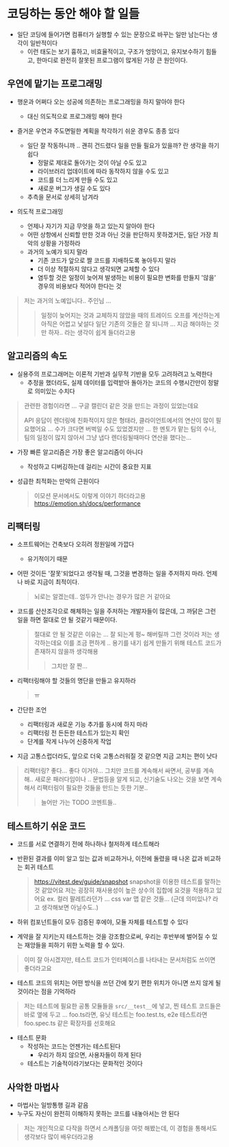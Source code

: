 # 코딩하는 동안 해야 할 일들

- 일단 코딩에 들어가면 컴퓨터가 실행할 수 있는 문장으로 바꾸는 일만 남는다는 생각이 일반적이다
  - 이런 태도는 보기 흉하고, 비효율적이고, 구조가 엉망이고, 유지보수하기 힘들고, 한마디로 완전히 잘못된 프로그램이 많게된 가장 큰 원인이다.

## 우연에 맡기는 프로그래밍

- 행운과 어쩌다 오는 성공에 의존하는 프로그래밍을 하지 말아야 한다

  - 대신 의도적으로 프로그래밍 해야 한다

- 즐거운 우연과 주도면밀한 계획을 착각하기 쉬운 경우도 종종 있다

  - 일단 잘 작동하니까 .. 괜히 건드렸다 일을 만들 필요가 있을까? 란 생각을 하기 쉽다
    - 정말로 제대로 돌아가는 것이 아닐 수도 있고
    - 라이브러리 업데이트에 따라 동작하지 않을 수도 있고
    - 코드를 더 느리게 만들 수도 있고
    - 새로운 버그가 생길 수도 있다
  - 추측을 문서로 상세히 남겨라

- 의도적 프로그래밍
  - 언제나 자기가 지금 무엇을 하고 있는지 알아야 한다
  - 어떤 상항에서 신뢰할 만한 것과 아닌 것을 판단하지 못하겠거든, 일단 가장 최악의 상황을 가정하라
  - 과거의 노예가 되지 말라
    - 기존 코드가 앞으로 짤 코드를 지배하도록 놓아두지 말라
    - 더 이상 적절하지 않다고 생각되면 교체할 수 있다
    - 염두할 것은 일정이 늦어져 발생하는 비용이 필요한 변화를 만들지 '않을' 경우의 비용보다 적어야 한다는 것

> 저는 과거의 노예입니다.. 주인님 ...
>
> > 일정이 늦어지는 것과 교체하지 않았을 때의 트레이드 오프를 계산하는게 아직은 어렵고 낯설다
> > 일단 기존의 것들은 잘 되니까 ... 지금 해야하는 것만 하자.. 라는 생각이 쉽게 들더라고용

## 알고리즘의 속도

- 실용주의 프로그래머는 이론적 기반과 실무적 기반을 모두 고려하려고 노력한다
  - 추정을 했더라도, 실제 데이터를 입력받아 돌아가는 코드의 수행시간만이 정말로 의미있는 수치다

> 관련한 경험이라면 ...
> 구글 캘린더 같은 것을 만드는 과정이 있었는데요
>
> API 응답이 렌더링에 친화적이지 않은 형태라, 클라이언트에서의 연산이 많이 필요했어요 ...
> 수가 크다면 버벅일 수도 있었겠지만 ... 한 멘토가 맡는 팀의 수나, 팀의 일정이 많지 않아서 그냥 냅다 렌더링될때마다 연산을 했다는...

- 가장 빠른 알고리즘은 가장 좋은 알고리즘이 아니다
  - 작성하고 디버깅하는데 걸리는 시간이 중요한 지표

- 성급한 최적화는 만악의 근원이다
  > 이모션 문서에서도 이렇게 이야기 하더라고용
  > https://emotion.sh/docs/performance

## 리팩터링

- 소프트웨어는 건축보다 오히려 정원일에 가깝다

  - 유기적이기 때문

- 어떤 것이든 '잘못'되었다고 생각될 때, 그것을 변경하는 일을 주저하지 마라. 언제나 바로 지금이 최적이다.

  > 뇌로는 알겠는데.. 엄두가 안나는 경우가 많은 거 같아요

- 코드를 산산조각으로 해체하는 일을 주저하는 개발자들이 많은데, 그 까닭은 그런 일을 하면 절대로 안 될 것같기 때문이다.

  > 절대로 안 될 것같은 이유는 ... 잘 되는게 펑~ 해버릴까 그런 것이라 저는 생각하는데요
  > 이를 조금 편하게 .. 용기를 내기 쉽게 만들기 위해 테스트 코드가 존재하지 않을까 생각해용
  >
  > > 그치만 잘 짠...

- 리팩터링해야 할 것들의 명단을 만들고 유지하라

  > ㅠ

- 간단한 조언

  - 리팩터링과 새로운 기능 추가를 동시에 하지 마라
  - 리팩터링 전 든든한 테스트가 있는지 확인
  - 단계를 작게 나누어 신중하게 작업

- 지금 고통스럽더라도, 앞으로 더욱 고통스러워질 것 같으면 지금 고치는 편이 낫다

> 리팩터링? 좋다... 좋다 이거야...
> 그치만 코드를 계속해서 싸면서,
> 공부를 계속해.. 새로운 패러다임이나 .. 문법등을 알게 되고, 신기술도 나오는 것을 보면
> 계속해서 리팩터링이 필요한 것들을 만드는 듯한 기분..
>
> > 늘어만 가는 TODO 코멘트들..

## 테스트하기 쉬운 코드

- 코드를 서로 연결하기 전에 하나하나 철저하게 테스트해라

- 반환된 결과를 이미 알고 있는 값과 비교하거나, 이전에 돌렸을 때 나온 값과 비교하는 회귀 테스트
  > https://vitest.dev/guide/snapshot
  > snapshot을 이용한 테스트를 말하는 것 같았어요
  > 저는 굉장히 재사용성이 높은 상수의 집합에 요것을 적용하고 있어요
  > ex. 컬러 팔레트라던가 ... css var 맵 같은 것들... (근데 의미있나? 라고 생각해보면 아닐수도..)

- 하위 컴포넌트들이 모두 검증된 후에야, 모듈 자체를 테스트할 수 있다

- 계약을 잘 지키는지 테스트하는 것을 강조함으로써, 우리는 후반부에 벌어질 수 있는 재앙들을 피하기 위한 노력을 할 수 있다.
> 이미 잘 아시겠지만, 테스트 코드가 인터페이스를 나타내는 문서처럼도 쓰이면 좋더라고요

- 테스트 코드의 위치는 어떤 방식을 쓰던 간에 찾기 편한 위치가 아니면 쓰지 않게 될 것이라는 점을 기억하라
> 저는 테스트에 필요한 공통 모듈들을 `src/__test__`에 넣고,
> 찐 테스트 코드들은 바로 옆에 두고 ...
> foo.ts라면, 유닛 테스트는 foo.test.ts, e2e 테스트라면 foo.spec.ts 같은 확장자를 선호해요

- 테스트 문화
  - 작성하는 코드는 언젠가는 테스트된다
    - 우리가 하지 않으면, 사용자들이 하게 된다
  - 테스트는 기술적이라기보다는 문화적인 것이다

## 사악한 마법사

- 마법사는 일방통행 길과 같음
- 누구도 자신이 완전히 이해하지 못하는 코드를 내놓아서는 안 된다

> 저는 개인적으로 다작을 하면서 스캐폴딩을 여럿 해봤는데,
> 이 경험을 통해서도 생각보다 많이 배우더라고용



